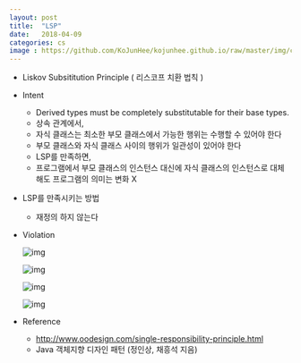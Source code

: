 ```yaml
---
layout: post
title:  "LSP"
date:   2018-04-09
categories: cs
image : https://github.com/KoJunHee/kojunhee.github.io/raw/master/img/cs_img.jpg
---
```


- Liskov Subsititution Principle ( 리스코프 치환 법칙 )


- Intent

  - Derived types must be completely substitutable for their base types.
  - 상속 관계에서,
  - 자식 클래스는 최소한 부모 클래스에서 가능한 행위는 수행할 수 있어야 한다
  - 부모 클래스와 자식 클래스 사이의 행위가 일관성이 있어야 한다
  - LSP를 만족하면,
  - 프로그램에서 부모 클래스의 인스턴스 대신에 자식 클래스의 인스턴스로 대체해도 프로그램의 의미는 변화 X
- LSP를 만족시키는 방법
  - 재정의 하지 않는다 


- Violation

  ![img](https://github.com/KoJunHee/kojunhee.github.io/raw/master/img/lsp011.png)

  ![img](https://github.com/KoJunHee/kojunhee.github.io/raw/master/img/lsp022.png)

  ![img](https://github.com/KoJunHee/kojunhee.github.io/raw/master/img/lsp033.png)

  ![img](https://github.com/KoJunHee/kojunhee.github.io/raw/master/img/lsp044.png)


- Reference
  - <http://www.oodesign.com/single-responsibility-principle.html>
  - Java 객체지향 디자인 패턴 (정인상, 채흥석 지음)





